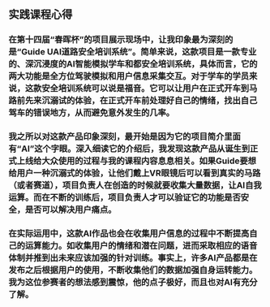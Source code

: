 ## 实践课程心得

### 在第十四届“春晖杯”的项目展示现场中，让我印象最为深刻的是“Guide UAI道路安全培训系统”。简单来说，这款项目是一款专业的、深沉浸度的AI智能模拟学车和都安全培训系统，具体而言，它的两大功能是全方位驾驶模拟和用户信息采集交互。对于学车的学员来说，这款安全培训系统可以说是福音。它可以让用户在正式开车到马路前先来沉溺试的体验，在正式开车前处理好自己的情绪，找出自己驾车的错误地方，从而避免意外发生的几率。

### 我之所以对这款产品印象深刻，最开始是因为它的项目简介里面有“AI”这个字眼。深入细读它的介绍后，我发现这款产品从诞生到正式上线给大众使用的过程与我的课程内容息息相关。如果Guide要想给用户一种沉溺式的体验，让他们戴上VR眼镜后可以看到真实的马路（或者赛道），项目负责人在创造的时候就要收集大量数据，让AI自我运算。而在不断的训练后，项目负责人才可以验证它的功能是否安全，是否可以解决用户痛点。

### 在实际运用中，这款AI作品也会在收集用户信息的过程中不断提高自己的运算能力。如收集用户的情绪和潜在问题，进而采取相应的语音体制并推到出未来应该加强的针对训练。事实上，许多AI产品都是在发布之后根据用户的使用，不断收集他们的数据加强自身运转能力。我为这位参赛者的想法感到震惊，他的点子极好，而且也对AI有充分了解。

